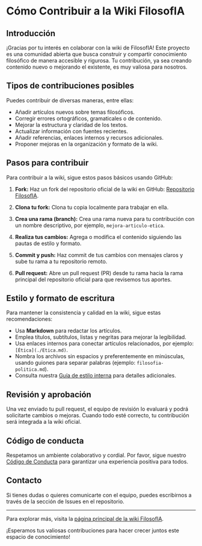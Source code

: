 # Cómo Contribuir a la Wiki FilosofIA

## Introducción

¡Gracias por tu interés en colaborar con la wiki de FilosofIA! Este proyecto es una comunidad abierta que busca construir y compartir conocimiento filosófico de manera accesible y rigurosa. Tu contribución, ya sea creando contenido nuevo o mejorando el existente, es muy valiosa para nosotros.

## Tipos de contribuciones posibles

Puedes contribuir de diversas maneras, entre ellas:

- Añadir artículos nuevos sobre temas filosóficos.
- Corregir errores ortográficos, gramaticales o de contenido.
- Mejorar la estructura y claridad de los textos.
- Actualizar información con fuentes recientes.
- Añadir referencias, enlaces internos y recursos adicionales.
- Proponer mejoras en la organización y formato de la wiki.

## Pasos para contribuir

Para contribuir a la wiki, sigue estos pasos básicos usando GitHub:

1. **Fork:** Haz un fork del repositorio oficial de la wiki en GitHub: [Repositorio FilosofIA](https://github.com/a-lfre-do/FilosofIA-Wiki).

2. **Clona tu fork:** Clona tu copia localmente para trabajar en ella.

3. **Crea una rama (branch):** Crea una rama nueva para tu contribución con un nombre descriptivo, por ejemplo, `mejora-articulo-etica`.

4. **Realiza tus cambios:** Agrega o modifica el contenido siguiendo las pautas de estilo y formato.

5. **Commit y push:** Haz commit de tus cambios con mensajes claros y sube tu rama a tu repositorio remoto.

6. **Pull request:** Abre un pull request (PR) desde tu rama hacia la rama principal del repositorio oficial para que revisemos tus aportes.

## Estilo y formato de escritura

Para mantener la consistencia y calidad en la wiki, sigue estas recomendaciones:

- Usa **Markdown** para redactar los artículos.
- Emplea títulos, subtítulos, listas y negritas para mejorar la legibilidad.
- Usa enlaces internos para conectar artículos relacionados, por ejemplo: `[Ética](./Etica.md)`.
- Nombra los archivos sin espacios y preferentemente en minúsculas, usando guiones para separar palabras (ejemplo: `filosofia-politica.md`).
- Consulta nuestra [Guía de estilo interna](https://github.com/a-lfre-do/FilosofIA-Wiki/blob/main/ESTILO.md) para detalles adicionales.

## Revisión y aprobación

Una vez enviado tu pull request, el equipo de revisión lo evaluará y podrá solicitarte cambios o mejoras. Cuando todo esté correcto, tu contribución será integrada a la wiki oficial.

## Código de conducta

Respetamos un ambiente colaborativo y cordial. Por favor, sigue nuestro [Código de Conducta](https://github.com/a-lfre-do/FilosofIA-Wiki/blob/main/CODE_OF_CONDUCT.md) para garantizar una experiencia positiva para todos.

## Contacto

Si tienes dudas o quieres comunicarte con el equipo, puedes escribirnos a través de la sección de Issues en el repositorio.

---

Para explorar más, visita la [página principal de la wiki FilosofIA](https://a-lfre-do.github.com/FilosofIA-Wiki).

¡Esperamos tus valiosas contribuciones para hacer crecer juntos este espacio de conocimiento!
